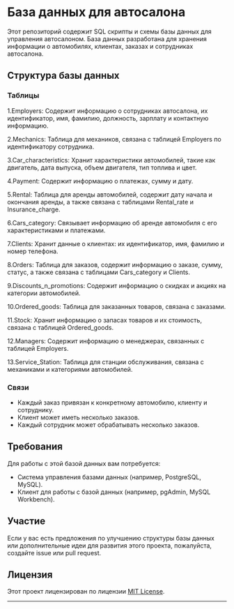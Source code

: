 # База данных для автосалона

Этот репозиторий содержит SQL скрипты и схемы базы данных для управления автосалоном. База данных разработана для хранения информации о автомобилях, клиентах, заказах и сотрудниках автосалона.

## Структура базы данных

### Таблицы

1.Employers: Содержит информацию о сотрудниках автосалона, их идентификатор, имя, фамилию, должность, зарплату и контактную информацию.

2.Mechanics: Таблица для механиков, связана с таблицей Employers по идентификатору сотрудника.

3.Car_characteristics: Хранит характеристики автомобилей, такие как двигатель, дата выпуска, объем двигателя, тип топлива и цвет.

4.Payment: Содержит информацию о платежах, сумму и дату.

5.Rental: Таблица для аренды автомобилей, содержит дату начала и окончания аренды, а также связана с таблицами Rental_rate и Insurance_charge.

6.Cars_category: Связывает информацию об аренде автомобиля с его характеристиками и платежами.

7.Clients: Хранит данные о клиентах: их идентификатор, имя, фамилию и номер телефона.

8.Orders: Таблица для заказов, содержит информацию о заказе, сумму, статус, а также связана с таблицами Cars_category и Clients.

9.Discounts_n_promotions: Содержит информацию о скидках и акциях на категории автомобилей.

10.Ordered_goods: Таблица для заказанных товаров, связана с заказами.

11.Stock: Хранит информацию о запасах товаров и их стоимость, связана с таблицей Ordered_goods.

12.Managers: Содержит информацию о менеджерах, связанных с таблицей Employers.

13.Service_Station: Таблица для станции обслуживания, связана с механиками и категориями автомобилей.

### Связи

- Каждый заказ привязан к конкретному автомобилю, клиенту и сотруднику.
- Клиент может иметь несколько заказов.
- Каждый сотрудник может обрабатывать несколько заказов.


## Требования

Для работы с этой базой данных вам потребуется:

- Система управления базами данных (например, PostgreSQL, MySQL).
- Клиент для работы с базой данных (например, pgAdmin, MySQL Workbench).

## Участие

Если у вас есть предложения по улучшению структуры базы данных или дополнительные идеи для развития этого проекта, пожалуйста, создайте issue или pull request.

## Лицензия

Этот проект лицензирован по лицензии [MIT License](LICENSE).

---


